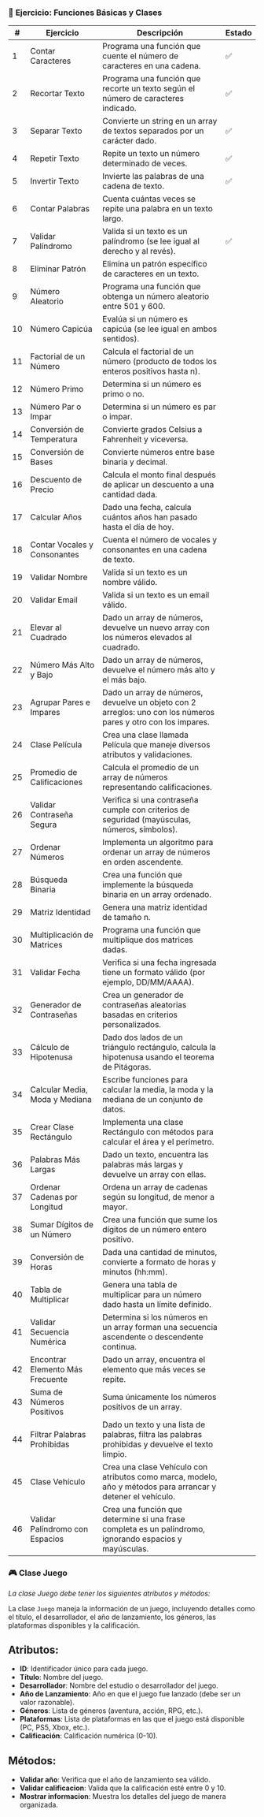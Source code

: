 ### 📝 **Ejercicio: Funciones Básicas y Clases**

| **#** | **Ejercicio**                  | **Descripción**                                                                                           | **Estado** |
|-------|---------------------------------|-----------------------------------------------------------------------------------------------------------|------------|
| 1     | Contar Caracteres              | Programa una función que cuente el número de caracteres en una cadena.                                    |       ✅      |
| 2     | Recortar Texto                 | Programa una función que recorte un texto según el número de caracteres indicado.                         |     ✅       |
| 3     | Separar Texto                  | Convierte un string en un array de textos separados por un carácter dado.                                 |     ✅       |
| 4     | Repetir Texto                  | Repite un texto un número determinado de veces.                                                           |        ✅     |
| 5     | Invertir Texto                 | Invierte las palabras de una cadena de texto.                                                             |   ✅        |
| 6     | Contar Palabras                | Cuenta cuántas veces se repite una palabra en un texto largo.                                             |            |
| 7     | Validar Palíndromo             | Valida si un texto es un palíndromo (se lee igual al derecho y al revés).                                 |        ✅    |
| 8     | Eliminar Patrón                | Elimina un patrón específico de caracteres en un texto.                                                   |            |
| 9     | Número Aleatorio               | Programa una función que obtenga un número aleatorio entre 501 y 600.                                     |            |
| 10    | Número Capicúa                 | Evalúa si un número es capicúa (se lee igual en ambos sentidos).                                          |            |
| 11    | Factorial de un Número         | Calcula el factorial de un número (producto de todos los enteros positivos hasta n).                     |            |
| 12    | Número Primo                   | Determina si un número es primo o no.                                                                      |            |
| 13    | Número Par o Impar             | Determina si un número es par o impar.                                                                     |            |
| 14    | Conversión de Temperatura      | Convierte grados Celsius a Fahrenheit y viceversa.                                                        |            |
| 15    | Conversión de Bases            | Convierte números entre base binaria y decimal.                                                            |            |
| 16    | Descuento de Precio            | Calcula el monto final después de aplicar un descuento a una cantidad dada.                               |            |
| 17    | Calcular Años                  | Dado una fecha, calcula cuántos años han pasado hasta el día de hoy.                                      |            |
| 18    | Contar Vocales y Consonantes   | Cuenta el número de vocales y consonantes en una cadena de texto.                                          |            |
| 19    | Validar Nombre                 | Valida si un texto es un nombre válido.                                                                    |            |
| 20    | Validar Email                  | Valida si un texto es un email válido.                                                                     |            |
| 21    | Elevar al Cuadrado             | Dado un array de números, devuelve un nuevo array con los números elevados al cuadrado.                   |            |
| 22    | Número Más Alto y Bajo         | Dado un array de números, devuelve el número más alto y el más bajo.                                       |            |
| 23    | Agrupar Pares e Impares        | Dado un array de números, devuelve un objeto con 2 arreglos: uno con los números pares y otro con los impares. |            |
| 24    | Clase Película                 | Crea una clase llamada Película que maneje diversos atributos y validaciones.                             |            |
| 25    | Promedio de Calificaciones     | Calcula el promedio de un array de números representando calificaciones.                                  |            |
| 26    | Validar Contraseña Segura      | Verifica si una contraseña cumple con criterios de seguridad (mayúsculas, números, símbolos).             |            |
| 27    | Ordenar Números                | Implementa un algoritmo para ordenar un array de números en orden ascendente.                            |            |
| 28    | Búsqueda Binaria               | Crea una función que implemente la búsqueda binaria en un array ordenado.                                 |            |
| 29    | Matriz Identidad               | Genera una matriz identidad de tamaño n.                                                                  |            |
| 30    | Multiplicación de Matrices     | Programa una función que multiplique dos matrices dadas.                                                  |            |
| 31    | Validar Fecha                  | Verifica si una fecha ingresada tiene un formato válido (por ejemplo, DD/MM/AAAA).                        |            |
| 32    | Generador de Contraseñas       | Crea un generador de contraseñas aleatorias basadas en criterios personalizados.                          |            |
| 33    | Cálculo de Hipotenusa          | Dado dos lados de un triángulo rectángulo, calcula la hipotenusa usando el teorema de Pitágoras.          |            |
| 34    | Calcular Media, Moda y Mediana | Escribe funciones para calcular la media, la moda y la mediana de un conjunto de datos.                   |            |
| 35    | Crear Clase Rectángulo         | Implementa una clase Rectángulo con métodos para calcular el área y el perímetro.                       |            |
| 36    | Palabras Más Largas            | Dado un texto, encuentra las palabras más largas y devuelve un array con ellas.                           |            |
| 37    | Ordenar Cadenas por Longitud   | Ordena un array de cadenas según su longitud, de menor a mayor.                                           |            |
| 38    | Sumar Dígitos de un Número     | Crea una función que sume los dígitos de un número entero positivo.                                       |            |
| 39    | Conversión de Horas            | Dada una cantidad de minutos, convierte a formato de horas y minutos (hh:mm).                             |            |
| 40    | Tabla de Multiplicar           | Genera una tabla de multiplicar para un número dado hasta un límite definido.                             |            |
| 41    | Validar Secuencia Numérica     | Determina si los números en un array forman una secuencia ascendente o descendente continua.              |            |
| 42    | Encontrar Elemento Más Frecuente | Dado un array, encuentra el elemento que más veces se repite.                                              |            |
| 43    | Suma de Números Positivos      | Suma únicamente los números positivos de un array.                                                        |            |
| 44    | Filtrar Palabras Prohibidas    | Dado un texto y una lista de palabras, filtra las palabras prohibidas y devuelve el texto limpio.         |            |
| 45    | Clase Vehículo                 | Crea una clase Vehículo con atributos como marca, modelo, año y métodos para arrancar y detener el vehículo. |            |
| 46    | Validar Palíndromo con Espacios | Crea una función que determine si una frase completa es un palíndromo, ignorando espacios y mayúsculas.    |            |


### 🎮 Clase Juego

_La clase Juego debe tener los siguientes atributos y métodos:_

La clase `Juego` maneja la información de un juego, incluyendo detalles como el título, el desarrollador, el año de lanzamiento, los géneros, las plataformas disponibles y la calificación.

## Atributos:
- **ID**: Identificador único para cada juego.
- **Título**: Nombre del juego.
- **Desarrollador**: Nombre del estudio o desarrollador del juego.
- **Año de Lanzamiento**: Año en que el juego fue lanzado (debe ser un valor razonable).
- **Géneros**: Lista de géneros (aventura, acción, RPG, etc.).
- **Plataformas**: Lista de plataformas en las que el juego está disponible (PC, PS5, Xbox, etc.).
- **Calificación**: Calificación numérica (0-10).

## Métodos:
- **Validar año**: Verifica que el año de lanzamiento sea válido.
- **Validar calificacion**: Valida que la calificación esté entre 0 y 10.
- **Mostrar informacion**: Muestra los detalles del juego de manera organizada.